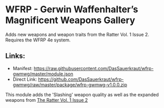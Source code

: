 # WFRP - Gerwin Waffenhalter’s Magnificent Weapons Gallery
Adds new weapons and weapon traits from the Ratter Vol. 1 Issue 2. Requires the WFRP 4e system.
## Links:
* Manifest: https://raw.githubusercontent.com/DasSauerkraut/wfrp-gwmwg/master/module.json
* Direct Link: https://github.com/DasSauerkraut/wfrp-gwmwg/raw/master/package/wfrp-gwmwg-v1.0.0.zip

This module adds the 'Slashing' weapon quality as well as the expanded weapons from [The Ratter Vol. 1 Issue 2](https://indd.adobe.com/view/763c1883-228a-455f-a115-19f4059f4589)
